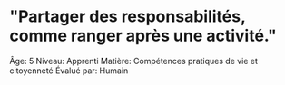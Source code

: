 # "Partager des responsabilités, comme ranger après une activité."

Âge: 5
Niveau: Apprenti
Matière: Compétences pratiques de vie et citoyenneté
Évalué par: Humain